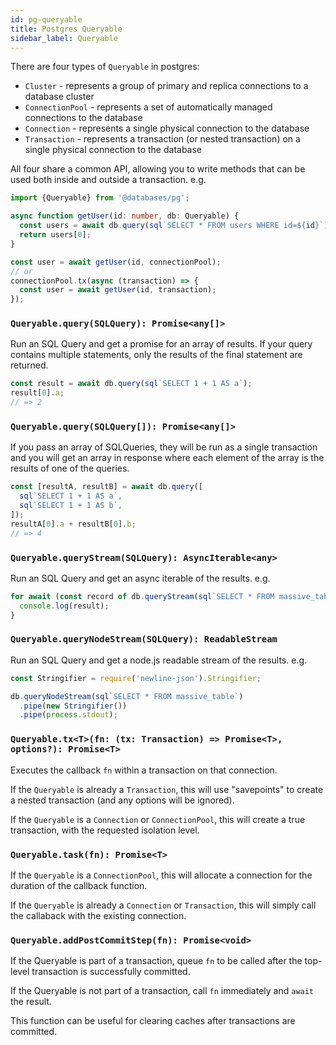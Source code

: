 ```yaml
---
id: pg-queryable
title: Postgres Queryable
sidebar_label: Queryable
---
```


There are four types of `Queryable` in postgres:

- `Cluster` - represents a group of primary and replica connections to a database cluster
- `ConnectionPool` - represents a set of automatically managed connections to the database
- `Connection` - represents a single physical connection to the database
- `Transaction` - represents a transaction (or nested transaction) on a single physical connection to the database

All four share a common API, allowing you to write methods that can be used both inside and outside a transaction. e.g.

```ts
import {Queryable} from '@databases/pg';

async function getUser(id: number, db: Queryable) {
  const users = await db.query(sql`SELECT * FROM users WHERE id=${id}`);
  return users[0];
}

const user = await getUser(id, connectionPool);
// or
connectionPool.tx(async (transaction) => {
  const user = await getUser(id, transaction);
});
```

### `Queryable.query(SQLQuery): Promise<any[]>`

Run an SQL Query and get a promise for an array of results. If your query contains multiple statements, only the results of the final statement are returned.

```ts
const result = await db.query(sql`SELECT 1 + 1 AS a`);
result[0].a;
// => 2
```

### `Queryable.query(SQLQuery[]): Promise<any[]>`

If you pass an array of SQLQueries, they will be run as a single transaction and you will get an array in response where each element of the array is the results of one of the queries.

```ts
const [resultA, resultB] = await db.query([
  sql`SELECT 1 + 1 AS a`,
  sql`SELECT 1 + 1 AS b`,
]);
resultA[0].a + resultB[0].b;
// => 4
```

### `Queryable.queryStream(SQLQuery): AsyncIterable<any>`

Run an SQL Query and get an async iterable of the results. e.g.

```js
for await (const record of db.queryStream(sql`SELECT * FROM massive_table`)) {
  console.log(result);
}
```

### `Queryable.queryNodeStream(SQLQuery): ReadableStream`

Run an SQL Query and get a node.js readable stream of the results. e.g.

```js
const Stringifier = require('newline-json').Stringifier;

db.queryNodeStream(sql`SELECT * FROM massive_table`)
  .pipe(new Stringifier())
  .pipe(process.stdout);
```

### `Queryable.tx<T>(fn: (tx: Transaction) => Promise<T>, options?): Promise<T>`

Executes the callback `fn` within a transaction on that connection.

If the `Queryable` is already a `Transaction`, this will use "savepoints" to create a nested transaction (and any options will be ignored).

If the `Queryable` is a `Connection` or `ConnectionPool`, this will create a true transaction, with the requested isolation level.

### `Queryable.task(fn): Promise<T>`

If the `Queryable` is a `ConnectionPool`, this will allocate a connection for the duration of the callback function.

If the `Queryable` is already a `Connection` or `Transaction`, this will simply call the callaback with the existing connection.

### `Queryable.addPostCommitStep(fn): Promise<void>`

If the Queryable is part of a transaction, queue `fn` to be called after the top-level transaction is successfully committed.

If the Queryable is not part of a transaction, call `fn` immediately and `await` the result.

This function can be useful for clearing caches after transactions are committed.
